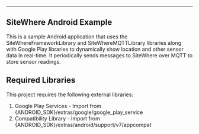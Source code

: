 -------------------------
SiteWhere Android Example
-------------------------
This is a sample Android application that uses the SiteWhereFrameworkLibrary and SiteWhereMQTTLibrary
libraries along with Google Play libraries to dynamically show location and other sensor data in
real-time. It periodically sends messages to SiteWhere over MQTT to store sensor readings.

Required Libraries
------------------
This project requires the following external libraries:

  1) Google Play Services - Import from {ANDROID_SDK}/extras/google/google_play_service 
  2) Compatibility Library - Import from {ANDROID_SDK}/extras/android/support/v7/appcompat
